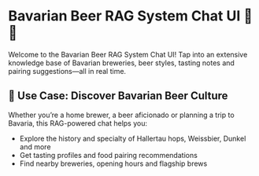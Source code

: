 # Bavarian Beer RAG System Chat UI 🍻🤖

Welcome to the Bavarian Beer RAG System Chat UI!
Tap into an extensive knowledge base of Bavarian breweries, beer styles, tasting notes and pairing suggestions—all in real time.

## 🎯 Use Case: Discover Bavarian Beer Culture
Whether you’re a home brewer, a beer aficionado or planning a trip to Bavaria, this RAG-powered chat helps you:
- Explore the history and specialty of Hallertau hops, Weissbier, Dunkel and more
- Get tasting profiles and food pairing recommendations
- Find nearby breweries, opening hours and flagship brews
